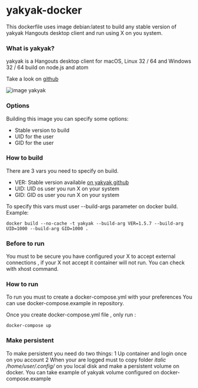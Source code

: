 # yakyak-docker
This dockerfile uses image debian:latest to build any stable version of yakyak Hangouts desktop client and run using X on you system.

### What is yakyak?
yakyak is a Hangouts desktop client for macOS, Linux 32 / 64 and Windows 32 / 64 build on node.js and atom

Take a look on [github](https://github.com/yakyak/yakyak)

![image yakyak](https://cloud.githubusercontent.com/assets/123929/16032313/cdba46c2-3204-11e6-912f-a72fef60563a.png)

### Options

Building this image you can specify some options:

* Stable version to build
* UID for the user
* GID for the user

### How to build
There are 3 vars you need to specify on build.

* VER: Stable version available [on yakyak github](https://github.com/yakyak/yakyak/releases)
* UID: UID os user you run X on your system
* GID: GID os user you run X on your system

To specify this vars must user --build-args parameter on docker build.
Example:
```
docker build --no-cache -t yakyak --build-arg VER=1.5.7 --build-arg UID=1000 --build-arg GID=1000 .
```
### Before to run

You must to be secure you have configured your X to accept external connections , if your X not accept it container will not run.
You can check with xhost command.

### How to run

To run you must to create a docker-compose.yml with your preferences 
You can use docker-compose.example in repository.

Once you create docker-compose.yml file , only run :

```
docker-compose up
```
### Make persistent

To make persistent you need do two things:
1 Up container and login once on you account 
2 When your are logged must to copy folder *italic /home/user/.config/* on you local disk and make a persistent volume on docker.
  You can take example of yakyak volume configured on docker-compose.example


